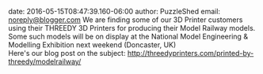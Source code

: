 date: 2016-05-15T08:47:39.160-06:00
author: PuzzleShed
email: noreply@blogger.com
We are finding some of our 3D Printer customers using their THREEDY 3D Printers for producing their Model Railway models. Some such models will be on display at the National Model Engineering &amp; Modelling Exhibition next weekend (Doncaster, UK)<br />Here&#39;s our blog post on the subject: http://threedyprinters.com/printed-by-threedy/modelrailway/<br />